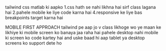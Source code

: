 tailwind css matlab ki aapko 
     1.css hath se nahi likhna hai sirf class lagana hai
     2.pahele mobile ke liye code karna hai 
     4.responsive ke liye bas breakpoints target karna hai

MOBILE FIRST APPROACH
tailwind pe aap jo v class likhoge wo ye maan ke likhiye ki mobile screen ko banaya jaa raha hai pahele desktop nahi mobile ki screen ko code kartey hai and uske baad hi aap tablet ya desktop screens ko support dete ho